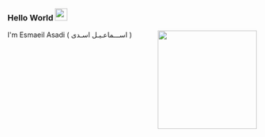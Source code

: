 ### Hello World <img src="https://media.giphy.com/media/hvRJCLFzcasrR4ia7z/giphy.gif" width="25px">

<img align='right' src='https://user-images.githubusercontent.com/5713670/87202985-820dcb80-c2b6-11ea-9f56-7ec461c497c3.gif' width='200"'>

I'm Esmaeil Asadi (  اســـماعـیـل اسـدی )


